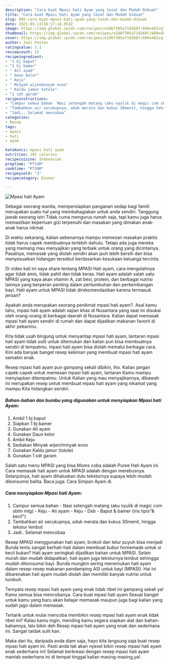 ```yaml
---
description: "Cara buat Mpasi hati Ayam yang lezat dan Mudah Dibuat"
title: "Cara buat Mpasi hati Ayam yang lezat dan Mudah Dibuat"
slug: 885-cara-buat-mpasi-hati-ayam-yang-lezat-dan-mudah-dibuat
date: 2021-03-11T16:17:14.853Z
image: https://img-global.cpcdn.com/recipes/e2d6f305a719268f/680x482cq70/mpasi-hati-ayam-foto-resep-utama.jpg
thumbnail: https://img-global.cpcdn.com/recipes/e2d6f305a719268f/680x482cq70/mpasi-hati-ayam-foto-resep-utama.jpg
cover: https://img-global.cpcdn.com/recipes/e2d6f305a719268f/680x482cq70/mpasi-hati-ayam-foto-resep-utama.jpg
author: Joel Patton
ratingvalue: 3.1
reviewcount: 15
recipeingredient:
- "1 bj baput"
- "1 bj bamer"
- " Ati ayam"
- " Daun kelor"
- " Keju"
- " Minyak wijenminyak evoo"
- " Kaldu jamur totole"
- "1 sdt garam"
recipeinstructions:
- "Campur semua bahan  Nasi setengah matang (aku nyulik di magic com sblm mtg)  Keju Ati ayam Keju Dsb Baput &amp; bamer (iris tipis&#34;&amp; kecil&#34;)"
- "Tambahkan air secukupnya, aduk merata dan kukus 30menit, hingga tekstur lembut"
- "Jadi.. Selamat mencobaa"
categories:
- Resep
tags:
- mpasi
- hati
- ayam

katakunci: mpasi hati ayam 
nutrition: 291 calories
recipecuisine: Indonesian
preptime: "PT14M"
cooktime: "PT39M"
recipeyield: "3"
recipecategory: Dinner

---
```



![Mpasi hati Ayam](https://img-global.cpcdn.com/recipes/e2d6f305a719268f/680x482cq70/mpasi-hati-ayam-foto-resep-utama.jpg)

Sebagai seorang wanita, mempersiapkan panganan sedap bagi famili merupakan suatu hal yang membahagiakan untuk anda sendiri. Tanggung jawab seorang istri Tidak cuma mengurus rumah saja, tapi kamu juga harus memastikan keperluan gizi terpenuhi dan masakan yang dimakan anak-anak harus nikmat.

Di waktu  sekarang, kalian sebenarnya mampu memesan masakan praktis tidak harus capek membuatnya terlebih dahulu. Tetapi ada juga mereka yang memang mau menyajikan yang terbaik untuk orang yang dicintainya. Pasalnya, memasak yang diolah sendiri akan jauh lebih bersih dan bisa menyesuaikan hidangan tersebut berdasarkan kesukaan keluarga tercinta. 

Di video kali ini saya share tentang MPASI Hati ayam, cara mengolahnya agar tidak amis, tidak pahit dan tidak keras. Hati ayam adalah salah satu MPASI yang kaya akan vitamin A, zat besi, protein, dan berbagai nutrisi lainnya yang berperan penting dalam pertumbuhan dan perkembangan bayi. Hati ayam untuk MPASI tidak direkomendasikan karena termasuk jeroan?

Apakah anda merupakan seorang penikmat mpasi hati ayam?. Asal kamu tahu, mpasi hati ayam adalah sajian khas di Nusantara yang saat ini disukai oleh orang-orang di berbagai daerah di Nusantara. Kalian dapat memasak mpasi hati ayam sendiri di rumah dan dapat dijadikan makanan favorit di akhir pekanmu.

Kita tidak usah bingung untuk menyantap mpasi hati ayam, lantaran mpasi hati ayam tidak sulit untuk ditemukan dan kalian pun bisa membuatnya sendiri di tempatmu. mpasi hati ayam bisa diolah memalui berbagai cara. Kini ada banyak banget resep kekinian yang membuat mpasi hati ayam semakin enak.

Resep mpasi hati ayam pun gampang sekali dibikin, lho. Kalian jangan capek-capek untuk memesan mpasi hati ayam, lantaran Kamu mampu menyiapkan ditempatmu. Untuk Kalian yang mau menyajikannya, dibawah ini merupakan resep untuk membuat mpasi hati ayam yang nikamat yang mampu Kita hidangkan sendiri.

<!--inarticleads1-->

##### Bahan-bahan dan bumbu yang digunakan untuk menyiapkan Mpasi hati Ayam:

1. Ambil 1 bj baput
1. Siapkan 1 bj bamer
1. Gunakan  Ati ayam
1. Gunakan  Daun kelor
1. Ambil  Keju
1. Sediakan  Minyak wijen/minyak evoo
1. Gunakan  Kaldu jamur (totole)
1. Gunakan 1 sdt garam


Salah satu menu MPASI yang bisa Moms coba adalah Puree Hati Ayam ini. Cara memasak hati ayam untuk MPASI adalah dengan merebusnya. Selanjutnya, hati ayam dihaluskan dulu teksturnya supaya lebih mudah dikonsumsi balita. Baca juga: Cara Simpan Ayam di. 

<!--inarticleads2-->

##### Cara menyiapkan Mpasi hati Ayam:

1. Campur semua bahan  - Nasi setengah matang (aku nyulik di magic com sblm mtg)  - Keju - Ati ayam - Keju - Dsb - Baput &amp; bamer (iris tipis&#34;&amp; kecil&#34;)
1. Tambahkan air secukupnya, aduk merata dan kukus 30menit, hingga tekstur lembut
1. Jadi.. Selamat mencobaa


Resep MPASI menggunakan hati ayam, brokoli dan telur puyuh bisa menjadi Bunda tentu sangat berhati-hati dalam membuat bubur homemade untuk si kecil bukan? Hati ayam seringkali dijadikan bahan untuk MPASI. Selain murah dan mudah didapatkan, hati ayam juga teksturnya lembut sehingga mudah dikonsumsi bayi. Bunda mungkin sering menemukan hati ayam dalam resep-resep makanan pendamping ASI untuk bayi (MPASI). Hal ini dikarenakan hati ayam mudah diolah dan memiliki banyak nutrisi untuk tumbuh. 

Ternyata resep mpasi hati ayam yang enak tidak ribet ini gampang sekali ya! Kamu semua bisa mencobanya. Cara buat mpasi hati ayam Sesuai banget untuk kamu yang baru akan belajar memasak maupun juga bagi kalian yang sudah jago dalam memasak.

Tertarik untuk mulai mencoba membikin resep mpasi hati ayam enak tidak ribet ini? Kalau kamu ingin, mending kamu segera siapkan alat dan bahan-bahannya, lalu bikin deh Resep mpasi hati ayam yang enak dan sederhana ini. Sangat taidak sulit kan. 

Maka dari itu, daripada anda diam saja, hayo kita langsung saja buat resep mpasi hati ayam ini. Pasti anda tak akan nyesel bikin resep mpasi hati ayam enak sederhana ini! Selamat berkreasi dengan resep mpasi hati ayam mantab sederhana ini di tempat tinggal kalian masing-masing,ya!.

